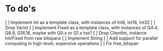 To do's
=======

[ ] Implement Int as a template class, with instances of Int8, Int16, Int32
[ ] Drop Varint
[ ] Implement Fixed as a template class, with instances of Q4.4, Q8.8, Q16.16, maybe with Q0.x or Q1.x too?
[ ] Drop ClientInt, instance Int/Fixed from raw bitspans
[ ] Implement String
[ ] Add support for parallel computing in high-level, expensive operations
[ ] Fix free_bitspan